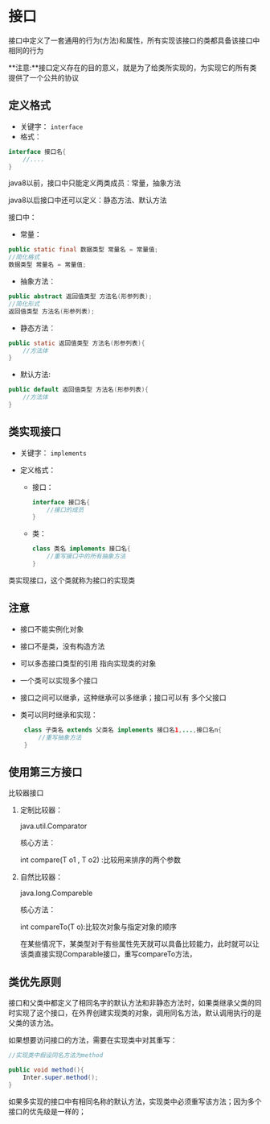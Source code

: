 # 接口

接口中定义了一套通用的行为(方法)和属性，所有实现该接口的类都具备该接口中相同的行为

**注意:**接口定义存在的目的意义，就是为了给类所实现的，为实现它的所有类提供了一个公共的协议

## 定义格式

* 关键字： `interface`
* 格式：

~~~java
interface 接口名{
    //....
}
~~~

java8以前，接口中只能定义两类成员：常量，抽象方法

java8以后接口中还可以定义：静态方法、默认方法

接口中：

* 常量：

~~~java
public static final 数据类型 常量名 = 常量值;
//简化格式
数据类型 常量名 = 常量值;
~~~

* 抽象方法：

~~~java
public abstract 返回值类型 方法名(形参列表);
//简化形式
返回值类型 方法名(形参列表);
~~~

* 静态方法：

~~~java
public static 返回值类型 方法名(形参列表){
	//方法体
}
~~~

* 默认方法:

~~~java
public default 返回值类型 方法名(形参列表){
    //方法体
}
~~~

## 类实现接口

* 关键字： `implements`

* 定义格式：

    * 接口：

        ~~~java
        interface 接口名{
            //接口的成员
        }
        ~~~

    * 类：

        ~~~java
        class 类名 implements 接口名{
            //重写接口中的所有抽象方法
        }
        ~~~


类实现接口，这个类就称为接口的实现类

## 注意

* 接口不能实例化对象

* 接口不是类，没有构造方法

* 可以多态接口类型的引用 指向实现类的对象

* 一个类可以实现多个接口

* 接口之间可以继承，这种继承可以多继承；接口可以有 多个父接口

* 类可以同时继承和实现：

    ~~~java
     class 子类名 extends 父类名 implements 接口名1,...,接口名n{
         //重写抽象方法
     }
    ~~~

## 使用第三方接口

比较器接口

1. 定制比较器：

    java.util.Comparator

    核心方法：

    int compare(T o1 , T o2) :比较用来排序的两个参数

2. 自然比较器：

    java.long.Compareble

    核心方法：

    int compareTo(T o):比较次对象与指定对象的顺序

    在某些情况下，某类型对于有些属性先天就可以具备比较能力，此时就可以让该类直接实现Comparable接口，重写compareTo方法，

## 类优先原则

接口和父类中都定义了相同名字的默认方法和非静态方法时，如果类继承父类的同时实现了这个接口，在外界创建实现类的对象，调用同名方法，默认调用执行的是父类的该方法。

如果想要访问接口的方法，需要在实现类中对其重写：

~~~java
//实现类中假设同名方法为method

public void method(){
    Inter.super.method();
}
~~~

如果多实现的接口中有相同名称的默认方法，实现类中必须重写该方法；因为多个接口的优先级是一样的；
